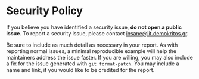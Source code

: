 # Security Policy

If you believe you have identified a security issue, **do not open a public issue**. To  report a security issue, please contact insane@iit.demokritos.gr.

Be sure to include as much detail as necessary in your report. As with
reporting normal issues, a minimal reproducible example will help the
maintainers address the issue faster. If you are willing, you may also
include a fix for the issue generated with `git format-patch`. You may
include a name and link, if you would like to be credited for the report.
